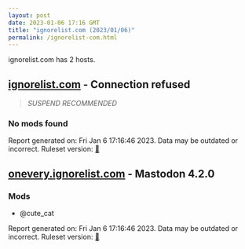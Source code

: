 ```yaml
---
layout: post
date: 2023-01-06 17:16 GMT
title: "ignorelist.com (2023/01/06)"
permalink: /ignorelist-com.html
---
```


ignorelist.com has 2 hosts.

## [ignorelist.com](https://ignorelist.com) - Connection refused

> *SUSPEND RECOMMENDED*

### No mods found

Report generated on: Fri Jan  6 17:16:46 2023. Data may be outdated or incorrect.
Ruleset version: [🏀](/version-basketball)

## [onevery.ignorelist.com](https://onevery.ignorelist.com) - Mastodon 4.2.0

### Mods
 * @cute_cat

Report generated on: Fri Jan  6 17:16:46 2023. Data may be outdated or incorrect.
Ruleset version: [🏀](/version-basketball)
